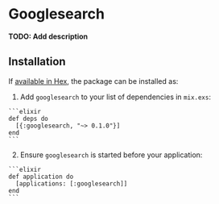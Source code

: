 # Googlesearch

**TODO: Add description**

## Installation

If [available in Hex](https://hex.pm/docs/publish), the package can be installed as:

  1. Add `googlesearch` to your list of dependencies in `mix.exs`:

    ```elixir
    def deps do
      [{:googlesearch, "~> 0.1.0"}]
    end
    ```

  2. Ensure `googlesearch` is started before your application:

    ```elixir
    def application do
      [applications: [:googlesearch]]
    end
    ```

